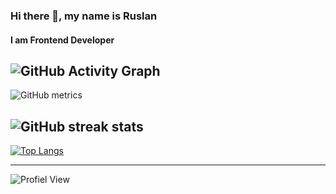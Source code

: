 ### Hi there 👋, my name is Ruslan
#### I am Frontend Developer

![GitHub Activity Graph](https://activity-graph.herokuapp.com/graph?username=RFG-G)  
--
![GitHub metrics](https://metrics.lecoq.io/RFG-G)  

![GitHub streak stats](https://github-readme-streak-stats.herokuapp.com/?user=RFG-G)
--
[![Top Langs](https://github-readme-stats.vercel.app/api/top-langs/?username=RFG-G)](https://github.com/anuraghazra/github-readme-stats)

<!--
### Не хочу на фронт!
![FrontEnd](https://pbs.twimg.com/media/EtXb96vWYAgYBRe.jpg) 
-->
---
![Profiel View](https://komarev.com/ghpvc/?username=RFG-G&style=flat-square&label=Просмотры+профиля)
